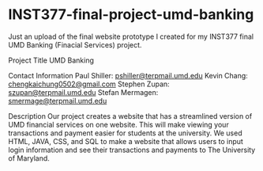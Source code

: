 # INST377-final-project-umd-banking

Just an upload of the final website prototype I created for my INST377 final UMD Banking (Finacial Services) project.


Project Title
UMD Banking

Contact Information
Paul Shiller: pshiller@terpmail.umd.edu
Kevin Chang: chengkaichung0502@gmail.com
Stephen Zupan: szupan@terpmail.umd.edu
Stefan Mermagen: smermage@terpmail.umd.edu


Description
Our project creates a website that has a streamlined version of UMD financial services on one website. This will make viewing your transactions and payment easier for students at the university. We used HTML, JAVA, CSS, and SQL to make a website that allows users to input login information and see their transactions and payments to The University of Maryland. 

